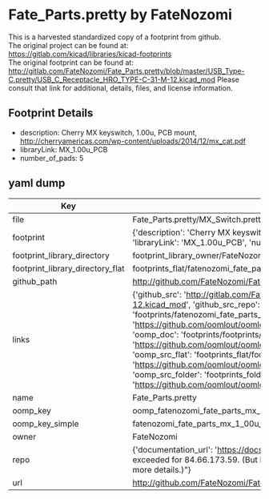 # Fate_Parts.pretty by FateNozomi  
This is a harvested standardized copy of a footprint from github.  
The original project can be found at:  
https://gitlab.com/kicad/libraries/kicad-footprints  
The original footprint can be found at:
http://gitlab.com/FateNozomi/Fate_Parts.pretty/blob/master/USB_Type-C.pretty/USB_C_Receptacle_HRO_TYPE-C-31-M-12.kicad_mod
Please consult that link for additional, details, files, and license information.  
## Footprint Details
* description: Cherry MX keyswitch, 1.00u, PCB mount, http://cherryamericas.com/wp-content/uploads/2014/12/mx_cat.pdf  
* libraryLink: MX_1.00u_PCB  
* number_of_pads: 5  
## yaml dump  
| Key | Value |  
| --- | --- |  
| file | Fate_Parts.pretty/MX_Switch.pretty/MX_1.00u_PCB.kicad_mod |  
| footprint | {'description': 'Cherry MX keyswitch, 1.00u, PCB mount, http://cherryamericas.com/wp-content/uploads/2014/12/mx_cat.pdf', 'libraryLink': 'MX_1.00u_PCB', 'number_of_pads': 5} |  
| footprint_library_directory | footprint_library_owner/FateNozomi_Fate_Parts.pretty |  
| footprint_library_directory_flat | footprints_flat/fatenozomi_fate_parts_mx_1_00u_pcb/working |  
| github_path | http://github.com/FateNozomi/Fate_Parts.pretty/blob/master/MX_Switch.pretty/MX_1.00u_PCB.kicad_mod |  
| links | {'github_src': 'http://gitlab.com/FateNozomi/Fate_Parts.pretty/blob/master/USB_Type-C.pretty/USB_C_Receptacle_HRO_TYPE-C-31-M-12.kicad_mod', 'github_src_repo': 'https://gitlab.com/kicad/libraries/kicad-footprints', 'oomp_bot': 'footprints/fatenozomi_fate_parts_mx_1_00u_pcb/working', 'oomp_bot_github': 'https://github.com/oomlout/oomlout_oomp_footprint_bot/tree/main/footprints/fatenozomi_fate_parts_mx_1_00u_pcb/working', 'oomp_doc': 'footprints/footprints/FateNozomi/Fate_Parts/MX_1.00u_PCB/working/', 'oomp_doc_github': 'https://github.com/oomlout/oomlout_oomp_footprint_doc/tree/main/footprints/footprints/FateNozomi/Fate_Parts/MX_1.00u_PCB/working', 'oomp_src_flat': 'footprints_flat/footprints_flat/fatenozomi_fate_parts_mx_1_00u_pcb/working', 'oomp_src_flat_github': 'https://github.com/oomlout/oomlout_oomp_footprint_src/tree/main/footprints_flat/fatenozomi_fate_parts_mx_1_00u_pcb/working', 'oomp_src_folder': 'footprints_folder/footprints_folder/FateNozomi/Fate_Parts/MX_1.00u_PCB/working', 'oomp_src_folder_github': 'https://github.com/oomlout/oomlout_oomp_footprint_src/tree/main/footprints_folder/FateNozomi/Fate_Parts/MX_1.00u_PCB/working'} |  
| name | Fate_Parts.pretty |  
| oomp_key | oomp_fatenozomi_fate_parts_mx_1_00u_pcb |  
| oomp_key_simple | fatenozomi_fate_parts_mx_1_00u_pcb |  
| owner | FateNozomi |  
| repo | {'documentation_url': 'https://docs.github.com/rest/overview/resources-in-the-rest-api#rate-limiting', 'message': "API rate limit exceeded for 84.66.173.59. (But here's the good news: Authenticated requests get a higher rate limit. Check out the documentation for more details.)"} |  
| url | http://github.com/FateNozomi/Fate_Parts.pretty |  

